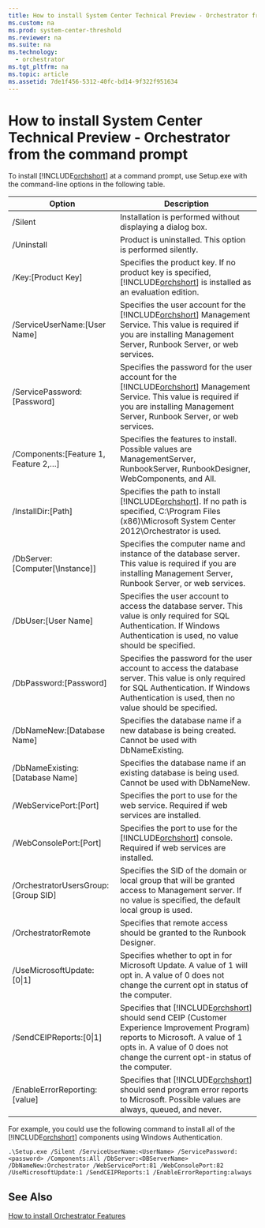 ```yaml
---
title: How to install System Center Technical Preview - Orchestrator from the command prompt
ms.custom: na
ms.prod: system-center-threshold
ms.reviewer: na
ms.suite: na
ms.technology: 
  - orchestrator
ms.tgt_pltfrm: na
ms.topic: article
ms.assetid: 7de1f456-5312-40fc-bd14-9f322f951634
---
```

# How to install System Center Technical Preview - Orchestrator from the command prompt
To install [!INCLUDE[orchshort](../../includes/orchshort_md.md)] at a command prompt, use Setup.exe with the command\-line options in the following table.

|Option|Description|
|----------|---------------|
|\/Silent|Installation is performed without displaying a dialog box.|
|\/Uninstall|Product is uninstalled. This option is performed silently.|
|\/Key:\[Product Key\]|Specifies the product key. If no product key is specified, [!INCLUDE[orchshort](../../includes/orchshort_md.md)] is installed as an evaluation edition.|
|\/ServiceUserName:\[User Name\]|Specifies the user account for the [!INCLUDE[orchshort](../../includes/orchshort_md.md)] Management Service. This value is required if you are installing Management Server, Runbook Server, or web services.|
|\/ServicePassword:\[Password\]|Specifies the password for the user account for the [!INCLUDE[orchshort](../../includes/orchshort_md.md)] Management Service. This value is required if you are installing Management Server, Runbook Server, or web services.|
|\/Components:\[Feature 1, Feature 2,…\]|Specifies the features to install. Possible values are ManagementServer, RunbookServer, RunbookDesigner, WebComponents, and All.|
|\/InstallDir:\[Path\]|Specifies the path to install [!INCLUDE[orchshort](../../includes/orchshort_md.md)]. If no path is specified, C:\\Program Files \(x86\)\\Microsoft System Center 2012\\Orchestrator is used.|
|\/DbServer:\[Computer\[\\Instance\]\]|Specifies the computer name and instance of the database server. This value is required if you are installing Management Server, Runbook Server, or web services.|
|\/DbUser:\[User Name\]|Specifies the user account to access the database server. This value is only required for SQL Authentication. If Windows Authentication is used, no value should be specified.|
|\/DbPassword:\[Password\]|Specifies the password for the user account to access the database server. This value is only required for SQL Authentication. If Windows Authentication is used, then no value should be specified.|
|\/DbNameNew:\[Database Name\]|Specifies the database name if a new database is being created. Cannot be used with DbNameExisting.|
|\/DbNameExisting:\[Database Name\]|Specifies the database name if an existing database is being used. Cannot be used with DbNameNew.|
|\/WebServicePort:\[Port\]|Specifies the port to use for the web service. Required if web services are installed.|
|\/WebConsolePort:\[Port\]|Specifies the port to use for the [!INCLUDE[orchshort](../../includes/orchshort_md.md)] console. Required if web services are installed.|
|\/OrchestratorUsersGroup:\[Group SID\]|Specifies the SID of the domain or local group that will be granted access to Management server. If no value is specified, the default local group is used.|
|\/OrchestratorRemote|Specifies that remote access should be granted to the Runbook Designer.|
|\/UseMicrosoftUpdate:\[0&#124;1\]|Specifies whether to opt in for Microsoft Update. A value of 1 will opt in. A value of 0 does not change the current opt in status of the computer.|
|\/SendCEIPReports:\[0&#124;1\]|Specifies that [!INCLUDE[orchshort](../../includes/orchshort_md.md)] should send CEIP \(Customer Experience Improvement Program\) reports to Microsoft. A value of 1 opts in. A value of 0 does not change the current opt\-in status of the computer.|
|\/EnableErrorReporting:\[value\]|Specifies that [!INCLUDE[orchshort](../../includes/orchshort_md.md)] should send program error reports to Microsoft. Possible values are always, queued, and never.|

For example, you could use the following command to install all of the [!INCLUDE[orchshort](../../includes/orchshort_md.md)] components using Windows Authentication.

```
.\Setup.exe /Silent /ServiceUserName:<UserName> /ServicePassword:<password> /Components:All /DbServer:<DBServerName> /DbNameNew:Orchestrator /WebServicePort:81 /WebConsolePort:82 /UseMicrosoftUpdate:1 /SendCEIPReports:1 /EnableErrorReporting:always
```

## See Also
[How to install Orchestrator Features](How-to-install-Orchestrator-Features.md)


